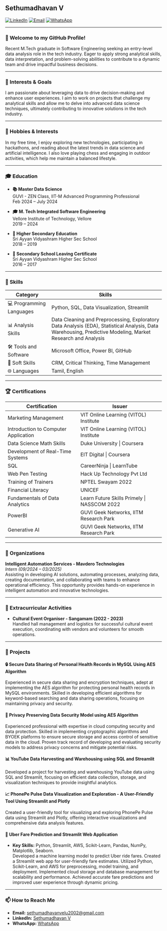 ## Sethumadhavan V

[![LinkedIn](https://img.shields.io/badge/LinkedIn-Connect-blue)](https://www.linkedin.com/in/sethumadhavan-v/)
[![Email](https://img.shields.io/badge/Email-sethumadhavanvelu2002%40gmail.com-red)](mailto:sethumadhavanvelu2002@gmail.com)
[![WhatsApp](https://img.shields.io/badge/WhatsApp-Connect-green)](https://wa.me/9159299878)

---

### 👋 Welcome to my GitHub Profile!

Recent M.Tech graduate in Software Engineering seeking an entry-level data analysis role in the tech industry. Eager to apply strong analytical skills, data interpretation, and problem-solving abilities to contribute to a dynamic team and drive impactful business decisions.

---

### 🎯 Interests & Goals

I am passionate about leveraging data to drive decision-making and enhance user experiences. I aim to work on projects that challenge my analytical skills and allow me to delve into advanced data science techniques, ultimately contributing to innovative solutions in the tech industry.

---

### 🎨 Hobbies & Interests

In my free time, I enjoy exploring new technologies, participating in hackathons, and reading about the latest trends in data science and artificial intelligence. I also love playing chess and engaging in outdoor activities, which help me maintain a balanced lifestyle.

---

### 🎓 Education

- **📚 Master Data Science**  
  GUVI - ZEN Class, IIT-M Advanced Programming Professional  
  Feb 2024 – July 2024

- **🎓 M. Tech Integrated Software Engineering**  
  Vellore Institute of Technology, Vellore   
  2019 – 2024

- **📖 Higher Secondary Education**  
  Sri Ayyan Vidyashram Higher Sec School   
  2018 – 2019

- **📜 Secondary School Leaving Certificate**  
  Sri Ayyan Vidyashram Higher Sec School  
  2016 – 2017

---

### 💼 Skills

| Category             | Skills                                                                 |
|----------------------|------------------------------------------------------------------------|
| 💻 Programming Languages| Python, SQL, Data Visualization, Streamlit                             |
| 📊 Analysis Skills    | Data Cleaning and Preprocessing, Exploratory Data Analysis (EDA), Statistical Analysis, Data Warehousing, Predictive Modeling, Market Research and Analysis |
| 🛠️ Tools and Software | Microsoft Office, Power BI, GitHub                                   |
| 🧠 Soft Skills        | CRM, Critical Thinking, Time Management                               |
| 🌐 Languages          | Tamil, English                                                       |

---

### 🏆 Certifications

| Certification                                  | Issuer                                               |
|------------------------------------------------|------------------------------------------------------|
| Marketing Management                           | VIT Online Learning (VITOL) Institute                |
| Introduction to Computer Application           | VIT Online Learning (VITOL) Institute                |
| Data Science Math Skills                       | Duke University \| Coursera                          |
| Development of Real-Time Systems               | EIT Digital \| Coursera                              |
| SQL                                            | CareerNinja \| LearnTube                             |
| Web Pen Testing                                | Hack Up Technology Pvt Ltd                           |
| Training of Trainers                           | NPTEL Swayam 2022                                    |
| Financial Literacy                             | UNICEF                                               |
| Fundamentals of Data Analytics                 | Learn Future Skills Primely \| NASSCOM 2022         |
| PowerBI                                        | GUVI Geek Networks, IITM Research Park               |
| Generative AI                                  | GUVI Geek Networks, IITM Research Park               |

---

### 🏢 Organizations

**Intelligent Automation Services - Mavdero Technologies**  
*Intern (09/2024 – 03/2025)*  
Assisting in developing AI solutions, automating processes, analyzing data, creating documentation, and collaborating with teams to enhance operational efficiency. This opportunity provides hands-on experience in intelligent automation and innovative technologies.

---

### 🎉 Extracurricular Activities

- **Cultural Event Organiser - Sangamam (2022 - 2023)**  
  Handled hall management and logistics for successful cultural event execution, coordinating with vendors and volunteers for smooth operations.

---

### 📂 Projects

#### 🔒 Secure Data Sharing of Personal Health Records in MySQL Using AES Algorithm
Experienced in secure data sharing and encryption techniques, adept at implementing the AES algorithm for protecting personal health records in MySQL environments. Skilled in developing efficient algorithms for keyword-based searching and data sharing operations, focusing on maintaining privacy and security.

#### 🔐 Privacy Preserving Data Security Model using AES Algorithm
Experienced professional with expertise in cloud computing security and data protection. Skilled in implementing cryptographic algorithms and BYOEK platforms to ensure secure storage and access control of sensitive data in the cloud. Proven track record of developing and evaluating security models to address privacy concerns and mitigate potential risks.

#### 📊 YouTube Data Harvesting and Warehousing using SQL and Streamlit
Developed a project for harvesting and warehousing YouTube data using SQL and Streamlit, focusing on efficient data collection, storage, and visualization techniques to provide insightful analytics.

#### 📈 PhonePe Pulse Data Visualization and Exploration - A User-Friendly Tool Using Streamlit and Plotly
Created a user-friendly tool for visualizing and exploring PhonePe Pulse data using Streamlit and Plotly, offering interactive visualizations and comprehensive data analysis features.

#### 🚖 Uber Fare Prediction and Streamlit Web Application
- **Key Skills:** Python, Streamlit, AWS, Scikit-Learn, Pandas, NumPy, Matplotlib, Seaborn.  
Developed a machine learning model to predict Uber ride fares. Created a Streamlit web app for user-friendly fare estimates. Utilized Python, Scikit-Learn, and AWS for preprocessing, model training, and deployment. Implemented cloud storage and database management for scalability and performance. Achieved accurate fare predictions and improved user experience through dynamic pricing.

---

### 📫 How to Reach Me

- **Email:** [sethumadhavanvelu2002@gmail.com](mailto:sethumadhavanvelu2002@gmail.com)
- **LinkedIn:** [Sethumadhavan V](https://www.linkedin.com/in/sethumadhavan-v/)
- **WhatsApp:** [WhatsApp](https://wa.me/9159299878)
